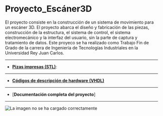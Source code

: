 # Proyecto_Escáner3D

El proyecto consiste en la construcción de un sistema de movimiento para un escáner 3D. 
El proyecto abarca el diseño y fabricación de las piezas, construcción de la estructura, el sistema de control, el sistema electromecánico y la interfaz del usuario, sin la parte de captura y tratamiento de datos. Este proyeco se ha realizado como Trabajo Fin de Grado de la carrera de Ingeniería de Tecnologías Industriales en la Universidad Rey Juan Carlos.


---
- [**Pizas impresas (STL)**](https://github.com/sanchezco/proyecto_scanner3D/tree/master/STL): 
---
- [**Códigos de descripción de hardware (VHDL)**](https://github.com/sanchezco/proyecto_scanner3D/tree/master/VHDL)
---
- [**Documentación completa del proyecto**]
---
![La imagen no se ha cargado correctamente](https://github.com/sanchezco/proyecto_scanner3D/blob/master/Imgs/Modelado_Esc%C3%A1ner.png)
